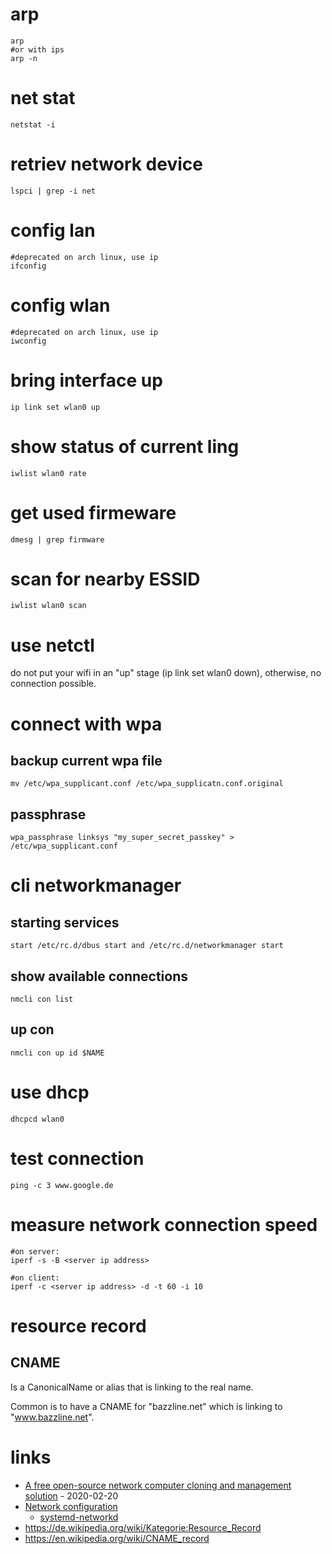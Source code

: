 # arp

```
arp
#or with ips
arp -n
```

# net stat

```
netstat -i
```

# retriev network device

```
lspci | grep -i net
```

# config lan

```
#deprecated on arch linux, use ip
ifconfig
```

# config wlan

```
#deprecated on arch linux, use ip
iwconfig
```

# bring interface up

```
ip link set wlan0 up
```

# show status of current ling

```
iwlist wlan0 rate
```

# get used firmeware

```
dmesg | grep firmware
```

# scan for nearby ESSID

```
iwlist wlan0 scan
```

# use netctl

do not put your wifi in an "up" stage (ip link set wlan0 down), otherwise, no connection possible.

# connect with wpa

## backup current wpa file

```
mv /etc/wpa_supplicant.conf /etc/wpa_supplicatn.conf.original
```

## passphrase

```
wpa_passphrase linksys "my_super_secret_passkey" > /etc/wpa_supplicant.conf
```

# cli networkmanager

## starting services

```
start /etc/rc.d/dbus start and /etc/rc.d/networkmanager start
```

## show available connections

```
nmcli con list
```

## up con

```
nmcli con up id $NAME
```

# use dhcp

```
dhcpcd wlan0
```

# test connection

```
ping -c 3 www.google.de
```

# measure network connection speed

```
#on server:
iperf -s -B <server ip address>

#on client:
iperf -c <server ip address> -d -t 60 -i 10
```

# resource record

## CNAME

Is a CanonicalName or alias that is linking to the real name.

Common is to have a CNAME for "bazzline.net" which is linking to "www.bazzline.net".

# links

* [A free open-source network computer cloning and management solution](https://fogproject.org/) - 2020-02-20
* [Network configuration](https://wiki.archlinux.org/index.php/Network_configuration)
    * [systemd-networkd](https://wiki.archlinux.org/index.php/Systemd-networkd)
* https://de.wikipedia.org/wiki/Kategorie:Resource_Record
* https://en.wikipedia.org/wiki/CNAME_record
